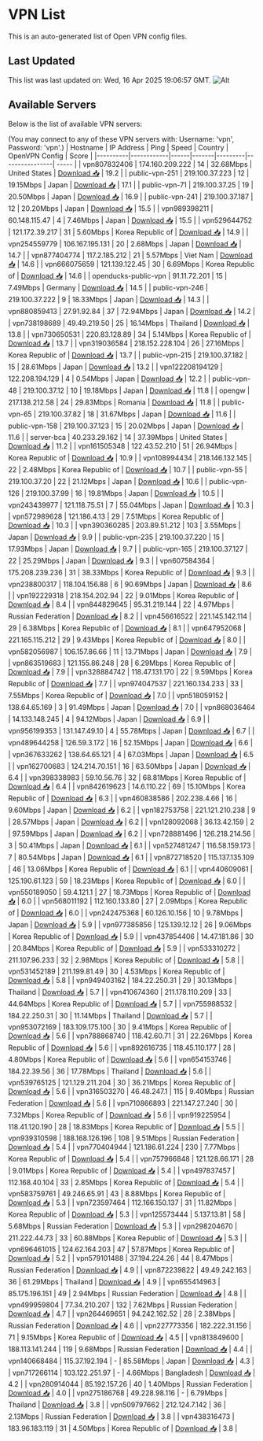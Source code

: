 # VPN List

This is an auto-generated list of Open VPN config files.

## Last Updated

This list was last updated on: Wed, 16 Apr 2025 19:06:57 GMT.
![Alt](https://repobeats.axiom.co/api/embed/186b98318ef1479477931607c1ad7d823f12451f.svg "Repobeats analytics image")

## Available Servers

Below is the list of available VPN servers:

(You may connect to any of these VPN servers with: Username: 'vpn', Password: 'vpn'.)
| Hostname | IP Address | Ping | Speed | Country | OpenVPN Config | Score |
|----------|------------|------|-------|---------|----------------| ----- |
| vpn807832406 | 174.160.209.222 | 14 | 32.68Mbps | United States | [Download 📥](./configs/server_0_US.ovpn) | 19.2 |
| public-vpn-251 | 219.100.37.223 | 12 | 19.15Mbps | Japan | [Download 📥](./configs/server_1_JP.ovpn) | 17.1 |
| public-vpn-71 | 219.100.37.25 | 19 | 20.50Mbps | Japan | [Download 📥](./configs/server_2_JP.ovpn) | 16.9 |
| public-vpn-241 | 219.100.37.187 | 12 | 20.20Mbps | Japan | [Download 📥](./configs/server_3_JP.ovpn) | 15.5 |
| vpn989398211 | 60.148.115.47 | 4 | 7.46Mbps | Japan | [Download 📥](./configs/server_4_JP.ovpn) | 15.5 |
| vpn529644752 | 121.172.39.217 | 31 | 5.60Mbps | Korea Republic of | [Download 📥](./configs/server_5_KR.ovpn) | 14.9 |
| vpn254559779 | 106.167.195.131 | 20 | 2.68Mbps | Japan | [Download 📥](./configs/server_6_JP.ovpn) | 14.7 |
| vpn877404774 | 117.2.185.212 | 21 | 5.57Mbps | Viet Nam | [Download 📥](./configs/server_7_VN.ovpn) | 14.6 |
| vpn666075659 | 121.139.122.45 | 30 | 6.69Mbps | Korea Republic of | [Download 📥](./configs/server_8_KR.ovpn) | 14.6 |
| openducks-public-vpn | 91.11.72.201 | 15 | 7.49Mbps | Germany | [Download 📥](./configs/server_9_DE.ovpn) | 14.5 |
| public-vpn-246 | 219.100.37.222 | 9 | 18.33Mbps | Japan | [Download 📥](./configs/server_10_JP.ovpn) | 14.3 |
| vpn880859413 | 27.91.92.84 | 37 | 72.94Mbps | Japan | [Download 📥](./configs/server_11_JP.ovpn) | 14.2 |
| vpn738198689 | 49.49.219.50 | 25 | 16.14Mbps | Thailand | [Download 📥](./configs/server_12_TH.ovpn) | 13.8 |
| vpn730650531 | 220.83.128.89 | 34 | 5.14Mbps | Korea Republic of | [Download 📥](./configs/server_13_KR.ovpn) | 13.7 |
| vpn319036584 | 218.152.228.104 | 26 | 27.16Mbps | Korea Republic of | [Download 📥](./configs/server_14_KR.ovpn) | 13.7 |
| public-vpn-215 | 219.100.37.182 | 15 | 28.61Mbps | Japan | [Download 📥](./configs/server_15_JP.ovpn) | 13.2 |
| vpn122208194129 | 122.208.194.129 | 4 | 0.54Mbps | Japan | [Download 📥](./configs/server_16_JP.ovpn) | 12.2 |
| public-vpn-48 | 219.100.37.12 | 10 | 19.18Mbps | Japan | [Download 📥](./configs/server_17_JP.ovpn) | 11.8 |
| opengw | 217.138.212.58 | 24 | 29.83Mbps | Romania | [Download 📥](./configs/server_18_RO.ovpn) | 11.8 |
| public-vpn-65 | 219.100.37.82 | 18 | 31.67Mbps | Japan | [Download 📥](./configs/server_19_JP.ovpn) | 11.6 |
| public-vpn-158 | 219.100.37.123 | 15 | 20.02Mbps | Japan | [Download 📥](./configs/server_20_JP.ovpn) | 11.6 |
| server-bca | 40.233.29.162 | 14 | 37.39Mbps | United States | [Download 📥](./configs/server_21_US.ovpn) | 11.2 |
| vpn161505348 | 122.43.52.210 | 51 | 26.94Mbps | Korea Republic of | [Download 📥](./configs/server_22_KR.ovpn) | 10.9 |
| vpn108994434 | 218.146.132.145 | 22 | 2.48Mbps | Korea Republic of | [Download 📥](./configs/server_23_KR.ovpn) | 10.7 |
| public-vpn-55 | 219.100.37.20 | 22 | 21.12Mbps | Japan | [Download 📥](./configs/server_24_JP.ovpn) | 10.6 |
| public-vpn-126 | 219.100.37.99 | 16 | 19.81Mbps | Japan | [Download 📥](./configs/server_25_JP.ovpn) | 10.5 |
| vpn243439977 | 121.118.75.51 | 7 | 55.04Mbps | Japan | [Download 📥](./configs/server_26_JP.ovpn) | 10.3 |
| vpn572989628 | 121.186.4.13 | 29 | 7.51Mbps | Korea Republic of | [Download 📥](./configs/server_27_KR.ovpn) | 10.3 |
| vpn390360285 | 203.89.51.212 | 103 | 3.55Mbps | Japan | [Download 📥](./configs/server_28_JP.ovpn) | 9.9 |
| public-vpn-235 | 219.100.37.220 | 15 | 17.93Mbps | Japan | [Download 📥](./configs/server_29_JP.ovpn) | 9.7 |
| public-vpn-165 | 219.100.37.127 | 22 | 25.29Mbps | Japan | [Download 📥](./configs/server_30_JP.ovpn) | 9.3 |
| vpn607584364 | 175.208.239.236 | 31 | 38.33Mbps | Korea Republic of | [Download 📥](./configs/server_31_KR.ovpn) | 9.3 |
| vpn238800317 | 118.104.156.88 | 6 | 90.69Mbps | Japan | [Download 📥](./configs/server_32_JP.ovpn) | 8.6 |
| vpn192229318 | 218.154.202.94 | 22 | 9.01Mbps | Korea Republic of | [Download 📥](./configs/server_33_KR.ovpn) | 8.4 |
| vpn844829645 | 95.31.219.144 | 22 | 4.97Mbps | Russian Federation | [Download 📥](./configs/server_34_RU.ovpn) | 8.2 |
| vpn456616522 | 221.145.142.114 | 29 | 6.38Mbps | Korea Republic of | [Download 📥](./configs/server_35_KR.ovpn) | 8.1 |
| vpn647952068 | 221.165.115.212 | 29 | 9.43Mbps | Korea Republic of | [Download 📥](./configs/server_36_KR.ovpn) | 8.0 |
| vpn582056987 | 106.157.86.66 | 11 | 13.71Mbps | Japan | [Download 📥](./configs/server_37_JP.ovpn) | 7.9 |
| vpn863519683 | 121.155.86.248 | 28 | 6.29Mbps | Korea Republic of | [Download 📥](./configs/server_38_KR.ovpn) | 7.9 |
| vpn328884742 | 118.47.131.170 | 22 | 9.59Mbps | Korea Republic of | [Download 📥](./configs/server_39_KR.ovpn) | 7.7 |
| vpn974047537 | 221.160.134.233 | 33 | 7.55Mbps | Korea Republic of | [Download 📥](./configs/server_40_KR.ovpn) | 7.0 |
| vpn518059152 | 138.64.65.169 | 3 | 91.49Mbps | Japan | [Download 📥](./configs/server_41_JP.ovpn) | 7.0 |
| vpn868036464 | 14.133.148.245 | 4 | 94.12Mbps | Japan | [Download 📥](./configs/server_42_JP.ovpn) | 6.9 |
| vpn956199353 | 131.147.49.10 | 4 | 55.78Mbps | Japan | [Download 📥](./configs/server_43_JP.ovpn) | 6.7 |
| vpn489644258 | 126.59.3.172 | 16 | 52.15Mbps | Japan | [Download 📥](./configs/server_44_JP.ovpn) | 6.6 |
| vpn367633262 | 138.64.65.121 | 4 | 67.03Mbps | Japan | [Download 📥](./configs/server_45_JP.ovpn) | 6.5 |
| vpn162700683 | 124.214.70.151 | 16 | 63.50Mbps | Japan | [Download 📥](./configs/server_46_JP.ovpn) | 6.4 |
| vpn398338983 | 59.10.56.76 | 32 | 68.81Mbps | Korea Republic of | [Download 📥](./configs/server_47_KR.ovpn) | 6.4 |
| vpn842619623 | 14.6.110.22 | 69 | 15.10Mbps | Korea Republic of | [Download 📥](./configs/server_48_KR.ovpn) | 6.3 |
| vpn460838586 | 202.238.4.66 | 16 | 9.60Mbps | Japan | [Download 📥](./configs/server_49_JP.ovpn) | 6.2 |
| vpn182753758 | 221.121.210.238 | 9 | 28.57Mbps | Japan | [Download 📥](./configs/server_50_JP.ovpn) | 6.2 |
| vpn128092068 | 36.13.42.159 | 2 | 97.59Mbps | Japan | [Download 📥](./configs/server_51_JP.ovpn) | 6.2 |
| vpn728881496 | 126.218.214.56 | 3 | 50.41Mbps | Japan | [Download 📥](./configs/server_52_JP.ovpn) | 6.1 |
| vpn527481247 | 116.58.159.173 | 7 | 80.54Mbps | Japan | [Download 📥](./configs/server_53_JP.ovpn) | 6.1 |
| vpn872718520 | 115.137.135.109 | 46 | 13.06Mbps | Korea Republic of | [Download 📥](./configs/server_54_KR.ovpn) | 6.1 |
| vpn440609061 | 125.190.61.123 | 59 | 18.23Mbps | Korea Republic of | [Download 📥](./configs/server_55_KR.ovpn) | 6.0 |
| vpn550189050 | 59.4.121.1 | 27 | 18.73Mbps | Korea Republic of | [Download 📥](./configs/server_56_KR.ovpn) | 6.0 |
| vpn568011192 | 112.160.133.80 | 27 | 2.09Mbps | Korea Republic of | [Download 📥](./configs/server_57_KR.ovpn) | 6.0 |
| vpn242475368 | 60.126.10.156 | 10 | 9.78Mbps | Japan | [Download 📥](./configs/server_58_JP.ovpn) | 5.9 |
| vpn977385856 | 125.139.12.12 | 26 | 9.06Mbps | Korea Republic of | [Download 📥](./configs/server_59_KR.ovpn) | 5.9 |
| vpn437854406 | 14.47.181.86 | 30 | 20.84Mbps | Korea Republic of | [Download 📥](./configs/server_60_KR.ovpn) | 5.9 |
| vpn533310272 | 211.107.96.233 | 32 | 2.98Mbps | Korea Republic of | [Download 📥](./configs/server_61_KR.ovpn) | 5.8 |
| vpn531452189 | 211.199.81.49 | 30 | 4.53Mbps | Korea Republic of | [Download 📥](./configs/server_62_KR.ovpn) | 5.8 |
| vpn949403162 | 184.22.250.31 | 29 | 30.13Mbps | Thailand | [Download 📥](./configs/server_63_TH.ovpn) | 5.7 |
| vpn410674360 | 211.178.110.209 | 33 | 44.64Mbps | Korea Republic of | [Download 📥](./configs/server_64_KR.ovpn) | 5.7 |
| vpn755988532 | 184.22.250.31 | 30 | 11.14Mbps | Thailand | [Download 📥](./configs/server_65_TH.ovpn) | 5.7 |
| vpn953072169 | 183.109.175.100 | 30 | 9.41Mbps | Korea Republic of | [Download 📥](./configs/server_66_KR.ovpn) | 5.6 |
| vpn788868740 | 118.42.60.71 | 31 | 22.26Mbps | Korea Republic of | [Download 📥](./configs/server_67_KR.ovpn) | 5.6 |
| vpn892616735 | 118.45.110.177 | 28 | 4.80Mbps | Korea Republic of | [Download 📥](./configs/server_68_KR.ovpn) | 5.6 |
| vpn654153746 | 184.22.39.56 | 36 | 17.78Mbps | Thailand | [Download 📥](./configs/server_69_TH.ovpn) | 5.6 |
| vpn539765125 | 121.129.211.204 | 30 | 36.21Mbps | Korea Republic of | [Download 📥](./configs/server_70_KR.ovpn) | 5.6 |
| vpn316503270 | 46.48.247.1 | 115 | 9.40Mbps | Russian Federation | [Download 📥](./configs/server_71_RU.ovpn) | 5.6 |
| vpn710866893 | 221.147.27.240 | 30 | 7.32Mbps | Korea Republic of | [Download 📥](./configs/server_72_KR.ovpn) | 5.6 |
| vpn919225954 | 118.41.120.190 | 28 | 18.83Mbps | Korea Republic of | [Download 📥](./configs/server_73_KR.ovpn) | 5.5 |
| vpn939310598 | 188.168.126.196 | 108 | 9.51Mbps | Russian Federation | [Download 📥](./configs/server_74_RU.ovpn) | 5.4 |
| vpn770404944 | 121.186.61.224 | 230 | 7.77Mbps | Korea Republic of | [Download 📥](./configs/server_75_KR.ovpn) | 5.4 |
| vpn757966848 | 121.128.66.171 | 28 | 9.01Mbps | Korea Republic of | [Download 📥](./configs/server_76_KR.ovpn) | 5.4 |
| vpn497837457 | 112.168.40.104 | 33 | 2.85Mbps | Korea Republic of | [Download 📥](./configs/server_77_KR.ovpn) | 5.4 |
| vpn583759761 | 49.246.65.91 | 43 | 8.88Mbps | Korea Republic of | [Download 📥](./configs/server_78_KR.ovpn) | 5.3 |
| vpn723597464 | 112.166.150.137 | 31 | 11.82Mbps | Korea Republic of | [Download 📥](./configs/server_79_KR.ovpn) | 5.3 |
| vpn125573444 | 5.137.13.81 | 58 | 5.68Mbps | Russian Federation | [Download 📥](./configs/server_80_RU.ovpn) | 5.3 |
| vpn298204670 | 211.222.44.73 | 33 | 60.88Mbps | Korea Republic of | [Download 📥](./configs/server_81_KR.ovpn) | 5.3 |
| vpn696461015 | 124.62.164.203 | 47 | 57.87Mbps | Korea Republic of | [Download 📥](./configs/server_82_KR.ovpn) | 5.2 |
| vpn579101488 | 37.194.224.26 | 44 | 8.47Mbps | Russian Federation | [Download 📥](./configs/server_83_RU.ovpn) | 4.9 |
| vpn872239822 | 49.49.242.163 | 36 | 61.29Mbps | Thailand | [Download 📥](./configs/server_84_TH.ovpn) | 4.9 |
| vpn655414963 | 85.175.196.151 | 49 | 2.94Mbps | Russian Federation | [Download 📥](./configs/server_85_RU.ovpn) | 4.8 |
| vpn499959804 | 77.34.210.207 | 132 | 7.62Mbps | Russian Federation | [Download 📥](./configs/server_86_RU.ovpn) | 4.7 |
| vpn264469651 | 94.242.162.52 | 28 | 2.38Mbps | Russian Federation | [Download 📥](./configs/server_87_RU.ovpn) | 4.6 |
| vpn227773356 | 182.222.31.156 | 71 | 9.15Mbps | Korea Republic of | [Download 📥](./configs/server_88_KR.ovpn) | 4.5 |
| vpn813849600 | 188.113.141.244 | 119 | 9.68Mbps | Russian Federation | [Download 📥](./configs/server_89_RU.ovpn) | 4.4 |
| vpn140668484 | 115.37.192.194 | - | 85.58Mbps | Japan | [Download 📥](./configs/server_90_JP.ovpn) | 4.3 |
| vpn717266114 | 103.122.251.97 | - | 4.66Mbps | Bangladesh | [Download 📥](./configs/server_91_BD.ovpn) | 4.2 |
| vpn280914044 | 85.192.157.26 | 40 | 1.40Mbps | Russian Federation | [Download 📥](./configs/server_92_RU.ovpn) | 4.0 |
| vpn275186768 | 49.228.98.116 | - | 6.79Mbps | Thailand | [Download 📥](./configs/server_93_TH.ovpn) | 3.8 |
| vpn509797662 | 212.124.7.142 | 36 | 2.13Mbps | Russian Federation | [Download 📥](./configs/server_94_RU.ovpn) | 3.8 |
| vpn438316473 | 183.96.183.119 | 31 | 4.50Mbps | Korea Republic of | [Download 📥](./configs/server_95_KR.ovpn) | 3.8 |
